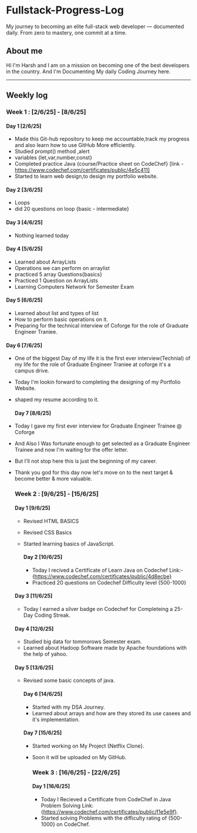 # Fullstack-Progress-Log
My journey to becoming an elite full-stack web developer — documented daily. From zero to mastery, one commit at a time.

## About me 
Hi I'm Harsh and I am on a mission on becoming one of the best developers in the country.
And I'm Documenting My daily Coding Journey here.

---------------------------------------------------------------------------------------------------------------------------------------

## Weekly log 

### Week 1 : [2/6/25] - [8/6/25]

#### Day 1 [2/6/25]
- Made this Git-hub repository to keep me accountable,track my progress and also learn how to use GitHub More efficiently.
- Studied prompt() method ,alert
- variables {let,var,number,const}
- Completed practice Java {course/Practice sheet on CodeChef} [link -https://www.codechef.com/certificates/public/4e5c411]
- Started to learn web design,to design my portfolio website.

#### Day 2 [3/6/25]
- Loops
- did 20 questions on loop {basic - intermediate}
  
#### Day 3 [4/6/25]
- Nothing learned today

#### Day 4 [5/6/25]
- Learned about ArrayLists
- Operations we can perform on arraylist
- practiced 5 array Questions{basics}
- Practiced 1 Question on ArrayLists
- Learning Computers Network for Semester Exam
  
#### Day 5 [6/6/25]
- Learned about list and types of list
- How to perform basic operations on it.
- Preparing for the technical interview of Coforge for the role of Graduate Engineer Traniee.

#### Day 6 [7/6/25]
- One of the biggest Day of my life it is the first ever interview(Technial) of my life for the role of Graduate Engineer Traniee at coforge it's a campus drive.
- Today I'm lookin forward to completing the designing of my Portfolio Website.
- shaped my resume according to it.

  #### Day 7 [8/6/25]
- Today I gave my first ever interview for Graduate Engineer Trainee @ Coforge
- And Also I Was fortunate enough to get selected as a Graduate Engineer Trainee and now I'm waiting for the offer letter.
- But I'll not stop here this is just the beginning of my career.
- Thank you god for this day now let's move on to the next target & become better & more valuable.

  ### Week 2 : [9/6/25] - [15/6/25]

   #### Day 1 [9/6/25]
  - Revised HTML BASICS
  - Revised CSS Basics
  - Started learning basics of JavaScript.

    #### Day 2 [10/6/25]
    - Today I recived a Certificate of Learn Java on Codechef Link:- {https://www.codechef.com/certificates/public/4d8ecbe}
    - Practiced 20 questions on Codechef Difficulty level {500-1000}
  
  #### Day 3 [11/6/25]
  - Today I earned a silver badge on Codechef for Completeing a 25-Day Coding Streak.
    
  #### Day 4 [12/6/25]
  - Studied big data for tommorows Semester exam.
  - Learned about Hadoop Software made by Apache foundations with the help of yahoo.
    
  #### Day 5 [13/6/25]
  - Revised some basic concepts of java.

    #### Day 6 [14/6/25]
    - Started with my DSA Journey.
    - Learned about arrays and how are they stored its use casees and it's implementation.

    #### Day 7 [15/6/25]
    - Started working on My Project {Netflix Clone}.
    - Soon it will be uploaded on My GitHub.

      ### Week 3 : [16/6/25] - [22/6/25]

      #### Day 1 [16/6/25]
      - Today I Recieved a Certificate from CodeChef in Java Problem Solving Link:{https://www.codechef.com/certificates/public/f1e5e9f}.
      - Started solving Problems with the difficulty rating of {500-1000} on CodeChef.

      
